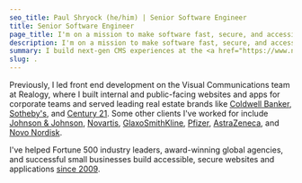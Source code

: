 ```yaml
---
seo_title: Paul Shryock (he/him) | Senior Software Engineer
title: Senior Software Engineer
page_title: I'm on a mission to make software fast, secure, and accessible to everyone.
description: I'm on a mission to make software fast, secure, and accessible to everyone. I build next-gen CMS experiences at the NBA to serve the best content to fans.
summary: I build next-gen CMS experiences at the <a href="https://www.nba.com/">NBA</a> to serve the best content to fans. I develop digital products for the league, as well as for the <a href="https://www.wnba.com/">WNBA</a>, <a href="https://gleague.nba.com/">G League</a>, and <a href="https://2kleague.nba.com/">NBA 2K League</a>. I'm also a part-time Web Developer at <a href="https://www.palantir.com/">Palantir</a>, maintaining their public-facing marketing site.
slug: .
---
```

Previously, I led front end development on the Visual Communications team at Realogy, where I built internal and public-facing websites and apps for corporate teams and served leading real estate brands like <a href="https://www.coldwellbanker.com/">Coldwell Banker</a>, <a href="https://www.sothebysrealty.com/">Sotheby's</a>, and <a href="https://www.century21.com/">Century 21</a>. Some other clients I've worked for include <a href="https://www.jnj.com/">Johnson & Johnson</a>, <a href="https://www.novartis.com/">Novartis</a>, <a href="https://us.gsk.com/en-us/home/">GlaxoSmithKline</a>, <a href="https://www.pfizer.com/">Pfizer</a>, <a href="https://www.astrazeneca.com/">AstraZeneca</a>, and <a href="https://www.novonordisk.com/">Novo Nordisk</a>.

I've helped Fortune 500 industry leaders, award-winning global agencies, and successful small businesses build accessible, secure websites and applications <a href="https://pshry.com/resume/">since 2009</a>.
